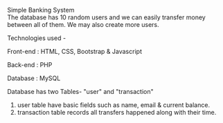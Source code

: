 Simple Banking System  
The database has 10 random users and we can easily transfer money between all of them. We may also create more users.


Technologies used - 

Front-end : HTML, CSS, Bootstrap & Javascript 

Back-end : PHP 

Database : MySQL   

Database has two Tables- "user" and "transaction" 
1. user table have basic fields such as name, email & current balance. 
2. transaction table records all transfers happened along with their time. 
